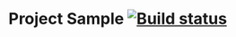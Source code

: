 # Project Sample [![Build status](https://ci.appveyor.com/api/projects/status/s3cjq8v57kvm9fek?svg=true)](https://ci.appveyor.com/project/alexdnf/api-and-ci-hw)
